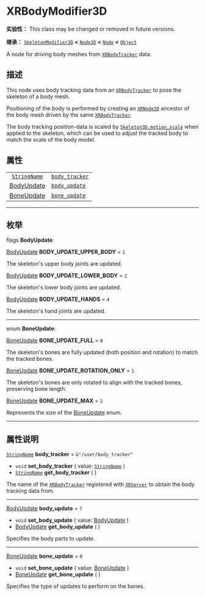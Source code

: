 <!-- ⚠ 请勿编辑本文件 ⚠ -->
<!-- 本文档使用脚本从 WeDot 引擎源码仓库生成。 -->
<!-- 生成脚本：https://github.com/WeDot-Engine/WeDot/tree/master/doc/tools/make_md.py； -->
<!-- 原文件：https://github.com/WeDot-Engine/WeDot/tree/master/doc/classes/XRBodyModifier3D.xml。 -->

<div id="_class_xrbodymodifier3d"></div>

# XRBodyModifier3D

**实验性：** This class may be changed or removed in future versions.

**继承：** [`SkeletonModifier3D`](class_skeletonmodifier3d.md) **<** [`Node3D`](class_node3d.md) **<** [`Node`](class_node.md) **<** [`Object`](class_object.md)

A node for driving body meshes from [`XRBodyTracker`](class_xrbodytracker.md) data.

## 描述

This node uses body tracking data from an [`XRBodyTracker`](class_xrbodytracker.md) to pose the skeleton of a body mesh.

Positioning of the body is performed by creating an [`XRNode3D`](class_xrnode3d.md) ancestor of the body mesh driven by the same [`XRBodyTracker`](class_xrbodytracker.md).

The body tracking position-data is scaled by [`Skeleton3D.motion_scale`](class_skeleton3d.md#class_skeleton3d_property_motion_scale) when applied to the skeleton, which can be used to adjust the tracked body to match the scale of the body model.

## 属性

|||
|:-:|:--|
| [`StringName`](class_stringname.md)             | [`body_tracker`](class_xrbodymodifier3d.md#class_xrbodymodifier3d_property_body_tracker) | ``&"/user/body_tracker"`` |
| [BodyUpdate](#enum_xrbodymodifier3d_bodyupdate) | [`body_update`](class_xrbodymodifier3d.md#class_xrbodymodifier3d_property_body_update)   | ``7``                     |
| [BoneUpdate](#enum_xrbodymodifier3d_boneupdate) | [`bone_update`](class_xrbodymodifier3d.md#class_xrbodymodifier3d_property_bone_update)   | ``0``                     |

<!-- rst-class:: classref-section-separator -->

---

## 枚举

<div id="_class_enum_xrbodymodifier3d_bodyupdate"></div>

flags **BodyUpdate**: <div id="enum_xrbodymodifier3d_bodyupdate"></div>

<div id="_class_xrbodymodifier3d_constant_body_update_upper_body"></div>

[BodyUpdate](#enum_xrbodymodifier3d_bodyupdate) **BODY_UPDATE_UPPER_BODY** = ``1``

The skeleton's upper body joints are updated.

<div id="_class_xrbodymodifier3d_constant_body_update_lower_body"></div>

[BodyUpdate](#enum_xrbodymodifier3d_bodyupdate) **BODY_UPDATE_LOWER_BODY** = ``2``

The skeleton's lower body joints are updated.

<div id="_class_xrbodymodifier3d_constant_body_update_hands"></div>

[BodyUpdate](#enum_xrbodymodifier3d_bodyupdate) **BODY_UPDATE_HANDS** = ``4``

The skeleton's hand joints are updated.

<!-- rst-class:: classref-item-separator -->

---

<div id="_class_enum_xrbodymodifier3d_boneupdate"></div>

enum **BoneUpdate**: <div id="enum_xrbodymodifier3d_boneupdate"></div>

<div id="_class_xrbodymodifier3d_constant_bone_update_full"></div>

[BoneUpdate](#enum_xrbodymodifier3d_boneupdate) **BONE_UPDATE_FULL** = ``0``

The skeleton's bones are fully updated (both position and rotation) to match the tracked bones.

<div id="_class_xrbodymodifier3d_constant_bone_update_rotation_only"></div>

[BoneUpdate](#enum_xrbodymodifier3d_boneupdate) **BONE_UPDATE_ROTATION_ONLY** = ``1``

The skeleton's bones are only rotated to align with the tracked bones, preserving bone length.

<div id="_class_xrbodymodifier3d_constant_bone_update_max"></div>

[BoneUpdate](#enum_xrbodymodifier3d_boneupdate) **BONE_UPDATE_MAX** = ``2``

Represents the size of the [BoneUpdate](#enum_xrbodymodifier3d_boneupdate) enum.

<!-- rst-class:: classref-section-separator -->

---

## 属性说明

<div id="_class_xrbodymodifier3d_property_body_tracker"></div>

[`StringName`](class_stringname.md) **body_tracker** = ``&"/user/body_tracker"`` <div id="class_xrbodymodifier3d_property_body_tracker"></div>

- `void` **set_body_tracker** ( value: [`StringName`](class_stringname.md) )
- [`StringName`](class_stringname.md) **get_body_tracker** ( )

The name of the [`XRBodyTracker`](class_xrbodytracker.md) registered with [`XRServer`](class_xrserver.md) to obtain the body tracking data from.

<!-- rst-class:: classref-item-separator -->

---

<div id="_class_xrbodymodifier3d_property_body_update"></div>

[BodyUpdate](#enum_xrbodymodifier3d_bodyupdate) **body_update** = ``7`` <div id="class_xrbodymodifier3d_property_body_update"></div>

- `void` **set_body_update** ( value: [BodyUpdate](#enum_xrbodymodifier3d_bodyupdate) )
- [BodyUpdate](#enum_xrbodymodifier3d_bodyupdate) **get_body_update** ( )

Specifies the body parts to update.

<!-- rst-class:: classref-item-separator -->

---

<div id="_class_xrbodymodifier3d_property_bone_update"></div>

[BoneUpdate](#enum_xrbodymodifier3d_boneupdate) **bone_update** = ``0`` <div id="class_xrbodymodifier3d_property_bone_update"></div>

- `void` **set_bone_update** ( value: [BoneUpdate](#enum_xrbodymodifier3d_boneupdate) )
- [BoneUpdate](#enum_xrbodymodifier3d_boneupdate) **get_bone_update** ( )

Specifies the type of updates to perform on the bones.

[^virtual]: 本方法通常需要用户覆盖才能生效。
[^const]: 本方法无副作用，不会修改该实例的任何成员变量。
[^vararg]: 本方法除了能接受在此处描述的参数外，还能够继续接受任意数量的参数。
[^constructor]: 本方法用于构造某个类型。
[^static]: 调用本方法无需实例，可直接使用类名进行调用。
[^operator]: 本方法描述的是使用本类型作为左操作数的有效运算符。
[^bitfield]: 这个值是由下列位标志构成位掩码的整数。
[^void]: 无返回值。
